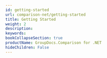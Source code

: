 ```yaml
---
id: getting-started
url: comparison-net/getting-started
title: Getting Started
weight: 2
description: 
keywords: 
bookCollapseSection: true
productName: GroupDocs.Comparison for .NET
hideChildren: False
---
```

